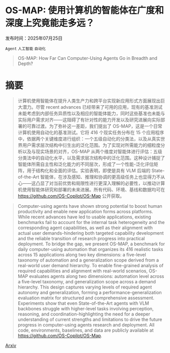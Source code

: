 # OS-MAP: 使用计算机的智能体在广度和深度上究竟能走多远？

发布时间：2025年07月25日

`Agent` `人工智能` `自动化`

> OS-MAP: How Far Can Computer-Using Agents Go in Breadth and Depth?

# 摘要

> 计算机使用智能体在提升人类生产力和跨平台实现新应用形式方面展现出巨大潜力。尽管 recent advances 已经带来了可用的应用，现有的基准测试未能考虑到内部任务异质性以及相应的智能体能力，同时这些基准也未能与实际用户需求对齐——这阻碍了有针对性的能力开发以及研究进展向实际部署的可靠过渡。为了弥补这一差距，我们提出了 OS-MAP，这是一个日常计算机使用自动化的基准测试。它将 416 个现实任务分布在 15 个应用程序中，依据两个关键维度进行组织：一个五级自动化的分类法，以及从真实世界用户需求层次结构中衍生出的泛化范围。为了实现对所需能力的细粒度分析以及与现实场景的对齐，OS-MAP 从两个维度对智能体进行评估：五级分类法中的自动化水平，以及需求层次结构中的泛化范围。这种设计捕捉了智能体所需自主性和泛化能力的不同层次，形成了一个性能-泛化评估矩阵，用于结构化和全面的评估。实验表明，即使是具有 VLM 后端的 State-of-the-Art 智能体，在涉及感知、推理和协调的更高级任务上也显得力不从心——这凸显了对当前优势和局限性进行更深入理解的必要性，以推动计算机使用智能体研究和部署的未来进展。所有代码、环境、基线和数据均可在 https://github.com/OS-Copilot/OS-Map 公开获取。

> Computer-using agents have shown strong potential to boost human productivity and enable new application forms across platforms. While recent advances have led to usable applications, existing benchmarks fail to account for the internal task heterogeneity and the corresponding agent capabilities, as well as their alignment with actual user demands-hindering both targeted capability development and the reliable transition of research progress into practical deployment. To bridge the gap, we present OS-MAP, a benchmark for daily computer-using automation that organizes its 416 realistic tasks across 15 applications along two key dimensions: a five-level taxonomy of automation and a generalization scope derived from a real-world user demand hierarchy. To enable fine-grained analysis of required capabilities and alignment with real-world scenarios, OS-MAP evaluates agents along two dimensions: automation level across a five-level taxonomy, and generalization scope across a demand hierarchy. This design captures varying levels of required agent autonomy and generalization, forming a performance-generalization evaluation matrix for structured and comprehensive assessment. Experiments show that even State-of-the-Art agents with VLM backbones struggle with higher-level tasks involving perception, reasoning, and coordination-highlighting the need for a deeper understanding of current strengths and limitations to drive the future progress in computer-using agents research and deployment. All code, environments, baselines, and data are publicly available at https://github.com/OS-Copilot/OS-Map.

[Arxiv](https://arxiv.org/abs/2507.19132)